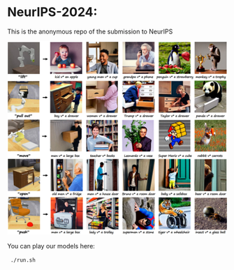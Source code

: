 # NeurIPS-2024:
This is the anonymous repo of the submission to NeurIPS


![overall_structure](teaser.png)

You can play our models here:

``` ./run.sh```
